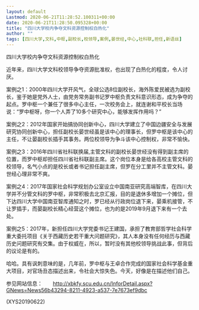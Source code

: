 ```yaml
---
layout: default
Lastmod: 2020-06-21T11:28:52.100311+00:00
date: 2020-06-21T11:28:50.095328+00:00
title: "四川大学校内争夺文科资源控制权白热化"
author: ""
tags: [四川大学,文科,中枢,副校长,校领导,案例,晏世经,中心,社科联,担任,新语丝]
---
```


四川大学校内争夺文科资源控制权白热化

近年来，四川大学文科校领导争夺资源批准权，也出现了白热化的程度，令人讨厌。

案例之1：2000年四川大学开风气，全球公选8位副校长，海外陈爱民被选为副校长，鉴于她是党外人士，由党务常务副书记罗中枢负责文科意识形态，成为争夺的起点。罗中枢一个兼任了很多中心主任，一次校务会上，就连谢和平校长当场说：“罗中枢呀，你一个人弄了10多个研究中心，能够发挥作用吗？”

案例之2：2012年国家开始搞协同创新中心，四川大学建立了中国边疆安全与发展研究协同创新中心，担任副校长晏世经虽是该中心的理事长，但罗中枢是该中心的主任，不让晏副校长插手其事务。两位校领导为争斗该中心控制权，非常不愉快。

案例之3：2016年四川省社科联换届,主管文科的副校长晏世经没有得到副主席的位置，而罗中枢却担任四川省社科联副主席。这个岗位本身是给各高校主管文科的校领导，名气小点的是校长或者书记担任副主席，但罗在分工里并不主管文科。晏世经心理非常不爽。

案例之4：2017年国家社会科学规划办公室设立中国南亚研究高端智库，在四川大学并不分管文科的罗中枢，非常积极去北京汇报，目的是退休多增加一个摊位，但下达四川大学中国南亚智库通知之时，罗已经从行政岗位退下来，晏乘机接管，不让罗插手，而晏副校长精心经营这个摊位，也为的是2019年9月退下来有一个去处。

案例之5：2017年，新担任四川大学党委书记王建国，承担了教育部哲学社会科学重大委托项目《关于西藏历史若干重大问题研究》，其人本身没有任何经历与西藏历史问题研究有交集。由于权威在，所以，暂时没有其他校领导挑战此事，但背后的议论是有的。

哈哈。具有讽刺意味的是，几年前，罗中枢与王卓合作完成的国家社会科学基金重大项目，对官场丑态描述出来，令社会大惊失色。今天，好像是在描述他们自己。

参见网站信息：　　http://xbkfy.scu.edu.cn/InforDetail.aspx?GNews=News56b43294-8211-4923-a537-7e7673ef9dbc

(XYS20190622)

